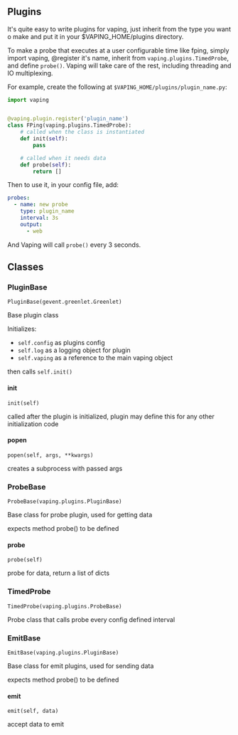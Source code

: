 
#


## Plugins

It's quite easy to write plugins for vaping, just inherit from the type you
want o make and put it in your $VAPING_HOME/plugins directory.

To make a probe that executes at a user configurable time like fping, simply
import vaping, @register it's name, inherit from `vaping.plugins.TimedProbe`,
and define `probe()`. Vaping will take care of the rest, including threading
and IO multiplexing.

For example, create the following at `$VAPING_HOME/plugins/plugin_name.py`:

```py
import vaping


@vaping.plugin.register('plugin_name')
class FPing(vaping.plugins.TimedProbe):
    # called when the class is instantiated
    def init(self):
        pass

    # called when it needs data
    def probe(self):
        return []

```

Then to use it, in your config file, add:

```yaml
probes:
  - name: new probe
    type: plugin_name
    interval: 3s
    output:
      - web
```

And Vaping will call `probe()` every 3 seconds.


## Classes

### PluginBase

```
PluginBase(gevent.greenlet.Greenlet)
```

Base plugin class

Initializes:

- `self.config` as plugins config
- `self.log` as a logging object for plugin
- `self.vaping` as a reference to the main vaping object

then calls `self.init()`

#### init

```
init(self)
```

called after the plugin is initialized, plugin may define this for any
other initialization code

#### popen

```
popen(self, args, **kwargs)
```

creates a subprocess with passed args


### ProbeBase

```
ProbeBase(vaping.plugins.PluginBase)
```

Base class for probe plugin, used for getting data

expects method probe() to be defined

#### probe

```
probe(self)
```

probe for data, return a list of dicts


### TimedProbe

```
TimedProbe(vaping.plugins.ProbeBase)
```

Probe class that calls probe every config defined interval


### EmitBase

```
EmitBase(vaping.plugins.PluginBase)
```

Base class for emit plugins, used for sending data

expects method probe() to be defined

#### emit

```
emit(self, data)
```

accept data to emit 



